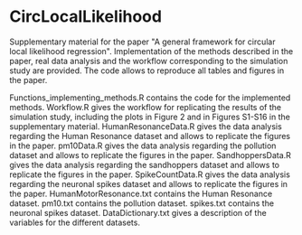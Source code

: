 # CircLocalLikelihood
Supplementary material for the paper "A general framework for circular local likelihood regression". Implementation of the methods described in the paper, real data analysis and the workflow corresponding to the simulation study are provided. The code allows to reproduce all tables and figures in the paper.

Functions_implementing_methods.R contains the code for the implemented methods.
Workflow.R gives the workflow for replicating the results of the simulation study, including the plots in Figure 2 and in Figures S1-S16 in the supplementary material.
HumanResonanceData.R gives the data analysis regarding the Human Resonance dataset and allows to replicate the figures in the paper.
pm10Data.R gives the data analysis regarding the pollution dataset and allows to replicate the figures in the paper.
SandhoppersData.R gives the data analysis regarding the sandhoppers dataset and allows to replicate the figures in the paper.
SpikeCountData.R gives the data analysis regarding the neuronal spikes dataset and allows to replicate the figures in the paper.
HumanMotorResonance.txt contains the Human Resonance dataset.
pm10.txt contains the pollution dataset.
spikes.txt contains the neuronal spikes dataset.
DataDictionary.txt gives a description of the variables for the different datasets.
